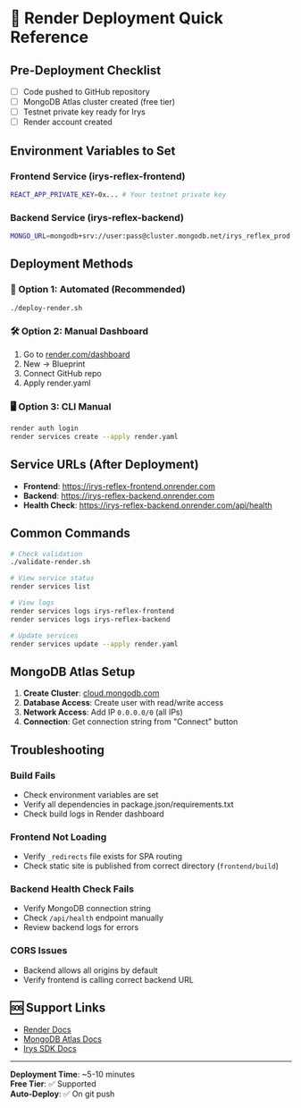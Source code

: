 # 🚀 Render Deployment Quick Reference

## Pre-Deployment Checklist

- [ ] Code pushed to GitHub repository
- [ ] MongoDB Atlas cluster created (free tier)
- [ ] Testnet private key ready for Irys
- [ ] Render account created

## Environment Variables to Set

### Frontend Service (irys-reflex-frontend)
```bash
REACT_APP_PRIVATE_KEY=0x... # Your testnet private key
```

### Backend Service (irys-reflex-backend)  
```bash
MONGO_URL=mongodb+srv://user:pass@cluster.mongodb.net/irys_reflex_prod
```

## Deployment Methods

### 🎯 Option 1: Automated (Recommended)
```bash
./deploy-render.sh
```

### 🛠️ Option 2: Manual Dashboard
1. Go to [render.com/dashboard](https://dashboard.render.com)
2. New → Blueprint
3. Connect GitHub repo
4. Apply render.yaml

### 🖥️ Option 3: CLI Manual
```bash
render auth login
render services create --apply render.yaml
```

## Service URLs (After Deployment)

- **Frontend**: https://irys-reflex-frontend.onrender.com
- **Backend**: https://irys-reflex-backend.onrender.com
- **Health Check**: https://irys-reflex-backend.onrender.com/api/health

## Common Commands

```bash
# Check validation
./validate-render.sh

# View service status
render services list

# View logs
render services logs irys-reflex-frontend
render services logs irys-reflex-backend

# Update services
render services update --apply render.yaml
```

## MongoDB Atlas Setup

1. **Create Cluster**: [cloud.mongodb.com](https://cloud.mongodb.com)
2. **Database Access**: Create user with read/write access
3. **Network Access**: Add IP `0.0.0.0/0` (all IPs)
4. **Connection**: Get connection string from "Connect" button

## Troubleshooting

### Build Fails
- Check environment variables are set
- Verify all dependencies in package.json/requirements.txt
- Check build logs in Render dashboard

### Frontend Not Loading
- Verify `_redirects` file exists for SPA routing
- Check static site is published from correct directory (`frontend/build`)

### Backend Health Check Fails
- Verify MongoDB connection string
- Check `/api/health` endpoint manually
- Review backend logs for errors

### CORS Issues
- Backend allows all origins by default
- Verify frontend is calling correct backend URL

## 🆘 Support Links

- [Render Docs](https://render.com/docs)
- [MongoDB Atlas Docs](https://docs.atlas.mongodb.com)
- [Irys SDK Docs](https://docs.irys.xyz)

---
**Deployment Time**: ~5-10 minutes  
**Free Tier**: ✅ Supported  
**Auto-Deploy**: ✅ On git push